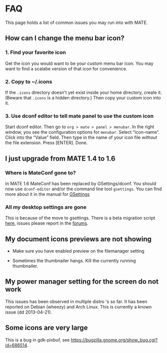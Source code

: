 # FAQ

This page holds a list of common issues you may run into with MATE.

## How can I change the menu bar icon?

### 1\. Find your favorite icon

Get the icon you would want to be your custom menu bar icon. You may want to
find a scalabe version of that icon for convenience.

### 2\. Copy to ~/.icons

If the `.icons` directory doesn't yet exist inside your home directory, create
it. (Beware that `.icons` is a hidden directory.) Then copy your custom icon
into it.

### 3\. Use dconf editor to tell mate panel to use the custom icon

Start dconf editor. Then go to `org > mate > panel > menubar`. In the right
window, you see the configuration options for `menubar`. Select “icon-name”.
Click into the “Value” field. Then type in the name of your icon file
_without_ the file extension. Press [ENTER]. Done.

## I just upgrade from MATE 1.4 to 1.6

### Where is MateConf gone to?

In MATE 1.6 MateConf has been replaced by GSettings/dconf. You should now use
`dconf-editor` and/or the command line tool `gsettings`. You can find more
about it in the manual for [GSettings](./docs-gsettings)

### All my desktop settings are gone

This is because of the move to gsettings. There is a beta migration script
[here](https://github.com/mate-desktop/mate-desktop/blob/master/mate-conf/mate-conf-import),
issues please report in the
[forums](http://forums.mate-desktop.org/viewtopic.php?f=16&t=1650).

## My document icons previews are not showing

  * Make sure you have enabled preview on the filemanager setting

  * Sometimes the thumbnailer hangs. Kill the currently running thumbnailer.

## My power manager setting for the screen do not work

This issues has been observed in multiple distro 's so far. It has been
reported on Debian (wheezy) and Arch Linux. This is currently a known issue
(dd 2013-04-21).

## Some icons are very large

This is a bug in gdk-pixbuf, see
<https://bugzilla.gnome.org/show_bug.cgi?id=686514>.

